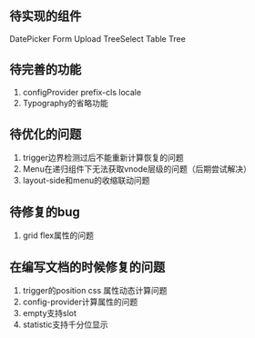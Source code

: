 ## 待实现的组件
DatePicker Form Upload TreeSelect Table Tree  
## 待完善的功能
1. configProvider prefix-cls locale
2. Typography的省略功能
## 待优化的问题
1. trigger边界检测过后不能重新计算恢复的问题
2. Menu在递归组件下无法获取vnode层级的问题（后期尝试解决）
3. layout-side和menu的收缩联动问题

## 待修复的bug
1. grid flex属性的问题

## 在编写文档的时候修复的问题
1. trigger的position css 属性动态计算问题
2. config-provider计算属性的问题
3. empty支持slot
4. statistic支持千分位显示